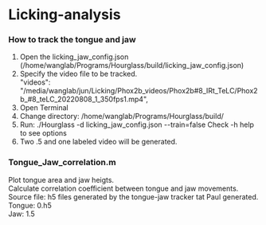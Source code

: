 # Licking-analysis
 ### How to track the tongue and jaw
 1. Open the licking_jaw_config.json (/home/wanglab/Programs/Hourglass/build/licking_jaw_config.json)
 2. Specify the video file to be tracked.  
    "videos": "/media/wanglab/jun/Licking/Phox2b_videos/Phox2b#8_IRt_TeLC/Phox2b_#8_teLC_20220808_1_350fps1.mp4",   
 3. Open Terminal
 4. Change directory: /home/wanglab/Programs/Hourglass/build/  
 5. Run: ./Hourglass -d licking_jaw_config.json --train=false
    Check -h help to see options
 6. Two .5 and one labeled video will be generated. 
 
 ### Tongue_Jaw_correlation.m  
  Plot tongue area and jaw heigts.  
  Calculate correlation coefficient between tongue and jaw movements.  
  Source file: h5 files generated by the tongue-jaw tracker tat Paul generated.  
  Tongue: 0.h5   
  Jaw: 1.5  
